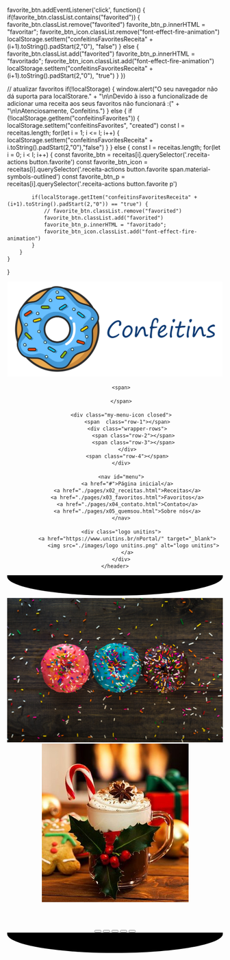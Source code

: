 <!DOCTYPE html>
<html lang="pt-BR">
<head>
  <meta charset="UTF-8">
  <meta http-equiv="X-UA-Compatible" content="IE=edge">
  <meta name="viewport" content="width=device-width, initial-scale=1.0">
  <title>Confeitins - Confeitaria da UNITINS</title>

  <link rel="stylesheet" href="../css/fortacoes.css">
  <link rel="stylesheet" href="../css/style.css">
  <link rel="stylesheet" href="./css/style.css">

</head>
<body>


  <script src="../js/script.js"></script>
  <script src="./js/script.js"></script>
  
</body>
</html>




favorite_btn.addEventListener('click', function() {
        if(favorite_btn.classList.contains("favorited")) {
            favorite_btn.classList.remove("favorited")
            favorite_btn_p.innerHTML = "favoritar";
            favorite_btn_icon.classList.remove("font-effect-fire-animation")
            localStorage.setItem("confeitinsFavoritesReceita" + (i+1).toString().padStart(2,"0"), "false") 
        } else {
            favorite_btn.classList.add("favorited")
            favorite_btn_p.innerHTML = "favoritado";
            favorite_btn_icon.classList.add("font-effect-fire-animation")
            localStorage.setItem("confeitinsFavoritesReceita" + (i+1).toString().padStart(2,"0"), "true") 
        }
    })



// atualizar favoritos
if(!localStorage) {
    window.alert("O seu navegador não dá suporta para localStorare." + 
        "\n\nDevido à isso a funcionalizade de adicionar uma receita aos seus favoritos não funcionará :(" +
        "\n\nAtenciosamente, Confeitins.")
} else {
    if (!localStorage.getItem("confeitinsFavorites")) {
        localStorage.setItem("confeitinsFavorites", "created")
        const l = receitas.length;
        for(let i = 1; i <= l; i++) {
            localStorage.setItem("confeitinsFavoritesReceita" + i.toString().padStart(2,"0"),"false")
        }
    } else {
        const l = receitas.length;
        for(let i = 0; i < l; i++) {
            const favorite_btn = receitas[i].querySelector('.receita-actions button.favorite')
            const favorite_btn_icon = receitas[i].querySelector('.receita-actions button.favorite span.material-symbols-outlined')
            const favorite_btn_p = receitas[i].querySelector('.receita-actions button.favorite p')

            if(localStorage.getItem("confeitinsFavoritesReceita" + (i+1).toString().padStart(2,"0")) == "true") {
                // favorite_btn.classList.remove("favorited")
                favorite_btn.classList.add("favorited")
                favorite_btn_p.innerHTML = "favoritado";
                favorite_btn_icon.classList.add("font-effect-fire-animation")
            } 
        }
    }
}











<header class="closed">
        <div class="logo confeitins">
            <a href="#" style="pointer-events: none;">
                <img src="./images/logo confeitins 3.png" alt="">
            </a>
        </div>

        <span>
            
        </span>

        <div class="my-menu-icon closed">
            <span  class="row-1"></span>
            <div class="wrapper-rows">
                <span class="row-2"></span>
                <span class="row-3"></span>
            </div>
            <span class="row-4"></span>
        </div>

        <nav id="menu">
            <a href="#">Página inicial</a>
            <a href="./pages/x02_receitas.html">Receitas</a>
            <a href="./pages/x03_favoritos.html">Favoritos</a>
            <a href="./pages/x04_contato.html">Contato</a>
            <a href="./pages/x05_quemsou.html">Sobre nós</a>
        </nav>

        <div class="logo unitins">
            <a href="https://www.unitins.br/nPortal/" target="_blank">
                <img src="./images/logo unitins.png" alt="logo unitins">
            </a>
        </div>
    </header>







<section id="carrossel">
        <div class="custom-shape-divider-top-1669505174">
            <svg data-name="Layer 1" xmlns="http://www.w3.org/2000/svg" viewBox="0 0 1200 120" preserveAspectRatio="none">
                <path d="M0,0V7.23C0,65.52,268.63,112.77,600,112.77S1200,65.52,1200,7.23V0Z" class="shape-fill"></path>
            </svg>
        </div>
        <div class="slides">
            <div class="slide s1 selected">
                <img src="./images/hero-donuts.jpg" alt="">
            </div>
            <div class="slide s2">
                <img src="./images/receitas/receita03_img1.jpg" alt="">
            </div>
            <div class="slide s3">
                <img src="" alt="">
            </div>
            <div class="slide s4">
                <img src="" alt="">
            </div>
            <div class="slide s5">
                <img src="" alt="">
            </div>
        </div>
        <div class="controls">
            <button onclick="selectSlide(0)" class="selected"></button>
            <button onclick="selectSlide(1)"></button>
            <button onclick="selectSlide(2)"></button>
            <button onclick="selectSlide(3)"></button>
            <button onclick="selectSlide(4)"></button>
        </div>
        <div class="custom-shape-divider-bottom-1669505293">
            <svg data-name="Layer 1" xmlns="http://www.w3.org/2000/svg" viewBox="0 0 1200 120" preserveAspectRatio="none">
                <path d="M0,0V7.23C0,65.52,268.63,112.77,600,112.77S1200,65.52,1200,7.23V0Z" class="shape-fill"></path>
            </svg>
        </div>
    </section>